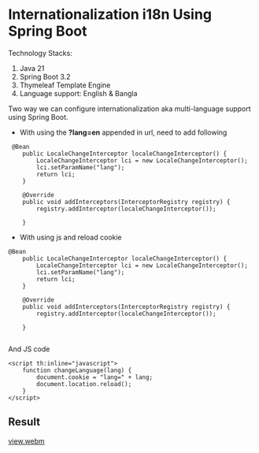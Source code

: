 # Internationalization i18n Using Spring Boot

Technology Stacks:
1. Java 21
2. Spring Boot 3.2
2. Thymeleaf Template Engine
3. Language support: English & Bangla

Two way we can configure internationalization aka multi-language support using Spring Boot. 

- With using the **?lang=en** appended in url, need to add following 
```
 @Bean
    public LocaleChangeInterceptor localeChangeInterceptor() {
        LocaleChangeInterceptor lci = new LocaleChangeInterceptor();
        lci.setParamName("lang");
        return lci;
    }

    @Override
    public void addInterceptors(InterceptorRegistry registry) {
        registry.addInterceptor(localeChangeInterceptor());

    }
```
- With using js and reload cookie

``` 
@Bean
    public LocaleChangeInterceptor localeChangeInterceptor() {
        LocaleChangeInterceptor lci = new LocaleChangeInterceptor();
        lci.setParamName("lang");
        return lci;
    }

    @Override
    public void addInterceptors(InterceptorRegistry registry) {
        registry.addInterceptor(localeChangeInterceptor());

    }
    
```
And JS code 

``` 
<script th:inline="javascript">
    function changeLanguage(lang) {
        document.cookie = "lang=" + lang;
        document.location.reload();
    }
</script>
```

## Result
[view.webm](https://github.com/sifulovi/spring-intl/assets/11840131/781ed3df-f8f8-45d1-bb46-57bf06d535dc)
